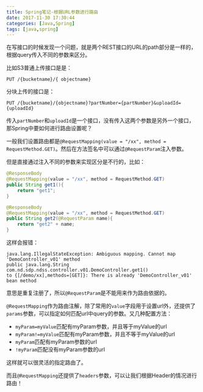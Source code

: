 ```yaml
---
title: Spring笔记-根据URL参数进行路由
date: 2017-11-30 17:30:44
categories: [Java,Spring]
tags: [java,spring]
---
```


在写接口的时候发现一个问题，就是两个REST接口的URL的path部分是一样的，根据query传入不同的参数来区分。

比如S3普通上传接口是是：

```
PUT /{bucketname}/{ objectname}
```

分块上传的接口是：

```
PUT /{bucketname}/{objectname}?partNumber={partNumber}&uploadId={uploadId} 
```

传入`partNumber`和`uploadId`是一个接口，没有传入这两个参数是另外一个接口，那Spring中要如何进行路由设置呢？

一般我们设置路由都是`@RequestMapping(value = "/xx", method = RequestMethod.GET)`。然后在方法签名中可以通过`@RequestParam`注入参数。

但是直接通过注入不同的参数来实现区分是不行的，比如：

```java
@ResponseBody
@RequestMapping(value = "/xx", method = RequestMethod.GET)
public String get1(){
    return "get1";
}

@ResponseBody
@RequestMapping(value = "/xx", method = RequestMethod.GET)
public String get2(@RequestParam name){
    return "get2" + name;
}
```

这样会报错：

```
java.lang.IllegalStateException: Ambiguous mapping. Cannot map 'DemoController_v01' method 
public java.lang.String com.nd.sdp.ndss.controller.v01.DemoController.get1()
to {[/demo/xx],methods=[GET]}: There is already 'DemoController_v01' bean method
```

意思是重复注册了，所以`@RequestParam`是不能用来作为路由依据的。

`@RequestMapping`作为路由注解，除了常用的`value`字段用于设置url外，还提供了`params`参数，可以指定如何匹配url中query的参数。又几种配置方法：

- `myParam=myValue`匹配有myParam参数，并且等于myValue的url
- `myParam!=myValue`匹配有myParam参数，并且不等于myValue的url
- `myParam`匹配有myParam参数的url
- `!myParam`匹配没有myParam参数的url

这样就可以很灵活的指定路由了。

而且`@RequestMapping`还提供了`headers`参数，可以让我们根据Header的情况进行路由！